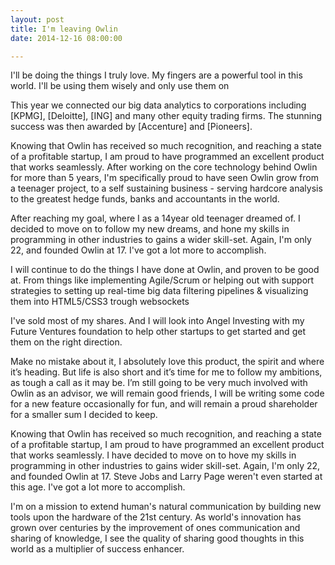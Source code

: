 ```yaml
---
layout: post
title: I'm leaving Owlin
date: 2014-12-16 08:00:00

---
```


I'll be doing the things I truly love. My fingers are a powerful tool in this
world. I'll be using them wisely and only use them on 

This year we connected our big data analytics to corporations including [KPMG],
[Deloitte], [ING] and many other equity trading firms. The stunning success was 
then awarded by [Accenture] and [Pioneers]. 

Knowing that Owlin has received so much recognition, and reaching a state of
a profitable startup, I am proud to have programmed an excellent product that 
works seamlessly. 
After working on the core technology behind Owlin for more
than 5 years, I'm specifically proud to have seen Owlin grow from a teenager
project, to a self sustaining business - serving hardcore analysis to the
greatest hedge funds, banks and accountants in the world.

After reaching my goal, where I as a 14year old teenager dreamed of. I decided
to move on to follow my new dreams, and hone my skills in programming in other
industries to gains a wider skill-set. Again, I'm only 22, and founded Owlin
at 17. I've got a lot more to accomplish.

I will continue to do the things I have done at Owlin, and proven to be good
at. From things like implementing Agile/Scrum or helping out with support 
strategies to
setting up real-time big data filtering pipelines & visualizing them into
HTML5/CSS3 trough websockets 

I've sold most of my shares. And I will look into Angel Investing with my
Future Ventures foundation to help other startups to get started and get them
on the right direction. 

Make no mistake about it, I absolutely love this product, the spirit and where
it’s heading. But life is also short and it’s time for me to follow my
ambitions, as tough a call as it may be.
I’m still going to be very much involved with Owlin as an advisor, we will
remain good friends, I will be writing some code for a new feature occasionally 
for fun, and will remain a proud shareholder for a smaller sum I decided to keep.

<!-- content above is good. Content below needs work -->
Knowing that Owlin has received so much recognition, and reaching a state of
a profitable startup, I am proud to have programmed an excellent product that 
works seamlessly. I have decided to move on to hove my skills in programming in
other industries to gains wider skill-set. Again, I'm only 22, and founded Owlin
at 17. Steve Jobs and Larry Page weren't even started at this age. I've got a 
lot more to accomplish.

I'm on a mission to extend human's natural communication by building new tools
upon the hardware of the 21st century. As world's innovation has grown over
centuries by the improvement of ones communication and sharing of knowledge,
I see the quality of sharing good thoughts in this world as a multiplier
of success enhancer. 

<!--
# Structure of the article
- After 5 years working on the technology at Owlin
- Mark down massive milestones, including personal ones
    - Pioneers, AIA, Winning several hackathons at TNW and TC
    - Got massive media attention:
        - articles from our funding
- Owlin will continue to be great success
- Going to deliver back to the world with Open source
- Angel investing with future ventures
-->

